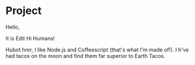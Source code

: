 # Project


Hello,

It is Edit 
Hi Humans!

Hubot hrer, I like Node.js and Coffeescript (that's what I'm made of!).
I h've had tacos on the moon and find them far superior to Earth Tacos.

